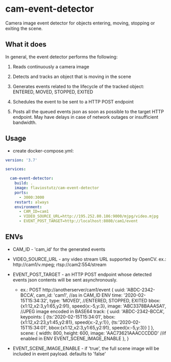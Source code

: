 # cam-event-detector

Camera image event detector for objects entering, moving, stopping or exiting the scene.

## What it does

In general, the event detector performs the following:

1. Reads continuously a camera image

2. Detects and tracks an object that is moving in the scene

3. Generates events related to the lifecycle of the tracked object: ENTERED, MOVED, STOPPED, EXITED

4. Schedules the event to be sent to a HTTP POST endpoint

5. Posts all the queued events json as soon as possible to the target HTTP endpoint. May have delays in case of network outages or insufficient bandwidth.

## Usage

* create docker-compose.yml:

```yml
version: '3.7'

services:

  cam-event-detector:
    build: .
    image: flaviostutz/cam-event-detector
    ports:
      - 3000:3000
    restart: always
    environment:
      - CAM_ID=cam1
      - VIDEO_SOURCE_URL=http://195.252.80.186:9000/mjpg/video.mjpg
      - EVENT_POST_TARGET=http://localhost:8080/cam1/event
```

## ENVs

* CAM_ID - 'cam_id' for the generated events

* VIDEO_SOURCE_URL - any video stream URL supported by OpenCV. ex.: http://cam1/v.mpeg; rtsp://cam2:554/stream

* EVENT_POST_TARGET - an HTTP POST endpoint whose detected events json contents will be sent asynchronously.
  * ex.: POST http://anotherserver/cam1/event
         {
            uuid: 'ABDC-2342-BCCA',
            cam_id: 'cam1', //as in CAM_ID ENV
            time: '2020-02-15T15:34:32',
            type: 'MOVED', //ENTERED, STOPPED, EXITED
            bbox:{x1:12,x2:3,y1:65,y2:91}, speed{x:-5,y:3},
            image: 'ABC3378BAAASA1', //JPEG image encoded in BASE64
            track: {
                uuid: 'ABDC-2342-BCCA',
                keypoints: [
                    {ts:'2020-02-15T15:34:01', bbox:{x1:12,x2:23,y1:45,y2:81}, speed{x:-2,y:1}},
                    {ts:'2020-02-15T15:34:01', bbox:{x1:12,x2:3,y1:65,y2:91}, speed{x:-5,y:3}}
                ]
            },
            scene: {
                width: 800,
                height: 600,
                image: 'AAC73621AAACCCDDD' //if enabled in ENV EVENT_SCENE_IMAGE_ENABLE
            },
         }

* EVENT_SCENE_IMAGE_ENABLE - if 'true', the full scene image will be included in event payload. defaults to 'false'
